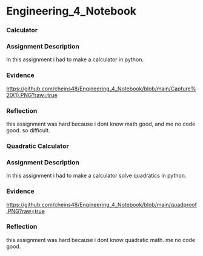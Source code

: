 # Engineering_4_Notebook

### Calculator

### Assignment Description

In this assignment i had to make a calculator in python.  

### Evidence 

https://github.com/cheins48/Engineering_4_Notebook/blob/main/Capture%20(1).PNG?raw=true



### Reflection

this assignment was hard because i dont know math good, and me no code good.  so difficult.

### Quadratic Calculator

### Assignment Description

In this assignment i had to make a calculator solve quadratics in python.

### Evidence 

https://github.com/cheins48/Engineering_4_Notebook/blob/main/quadproof.PNG?raw=true


### Reflection

this assignment was hard because i dont know quadratic math. me no code good.
